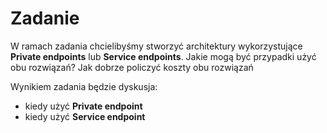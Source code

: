 # Zadanie
W ramach zadania chcielibyśmy stworzyć architektury wykorzystujące **Private endpoints** lub **Service endpoints**.
Jakie mogą być przypadki użyć obu rozwiązań?
Jak dobrze policzyć koszty obu rozwiązań

Wynikiem zadania będzie dyskusja:
- kiedy użyć **Private endpoint**
- kiedy użyć **Service endpoint**
